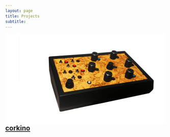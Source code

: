 ```yaml
---
layout: page
title: Projects
subtitle:
---
```



[<img src="https://github.com/Velitch/velitch/blob/main/assets/img/corkino.png?raw=true" width="600" align="right" />](https://velitch.github.io/velitch/2021-10-13-corkino/)

## [corkino](https://velitch.github.io/velitch/2021-10-13-corkino/)
